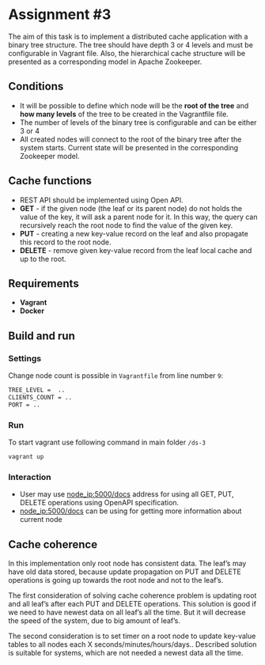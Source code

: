 # Assignment #3

The aim of this task is to implement a distributed cache application with a binary tree structure. The tree should have depth 3 or 4 levels and must be configurable in Vagrant file. Also, the hierarchical cache structure will be presented as a corresponding model in Apache Zookeeper.

## Conditions

* It will be possible to define which node will be the **root of the tree** and **how many levels** of the tree to be created in the Vagrantfile file.
* The number of levels of the binary tree is configurable and can be either 3 or 4
* All created nodes will connect to the root of the binary tree after the system starts. Current state will be presented in the corresponding Zookeeper model.

## Cache functions

* REST API should be implemented using Open API.
* **GET** - if the given node (the leaf or its parent node) do not holds the value of the key, it will ask a parent node for it. In this way, the query can recursively reach the root node to find the value of the given key. 
* **PUT** - creating a new key-value record on the leaf and also propagate this record to the root node.
* **DELETE** - remove given key-value record from the leaf local cache and up to the root.

## Requirements

* **Vagrant**
* **Docker**

## Build and run

### Settings

Change node count is possible in `Vagrantfile` from line number `9`:

```bash
TREE_LEVEL =  ..
CLIENTS_COUNT = ..
PORT = ..
```

### Run

To start vagrant use following command in main folder `/ds-3`

```bash
vagrant up
```

### Interaction

* User may use [node_ip:5000/docs](node_ip:5000/docs) address for using all GET, PUT, DELETE operations using OpenAPI specification.
* [node_ip:5000/docs](node_ip:5000/get-details) can be using for getting more information about current node

## Cache coherence

In this implementation only root node has consistent data. The leaf’s may have old data stored, because update propagation on PUT and DELETE operations is going up towards the root node and not to the leaf’s.

The first consideration of solving cache coherence problem is updating root and all leaf’s after each PUT and DELETE operations. This solution is good if we need to have newest data on all leaf’s all the time. But it will decrease the speed of the system, due to big amount of leaf’s.

The second consideration is to set timer on a root node to update key-value tables to all nodes each X seconds/minutes/hours/days.. Described solution is suitable for systems, which are not needed a newest data all the time.
